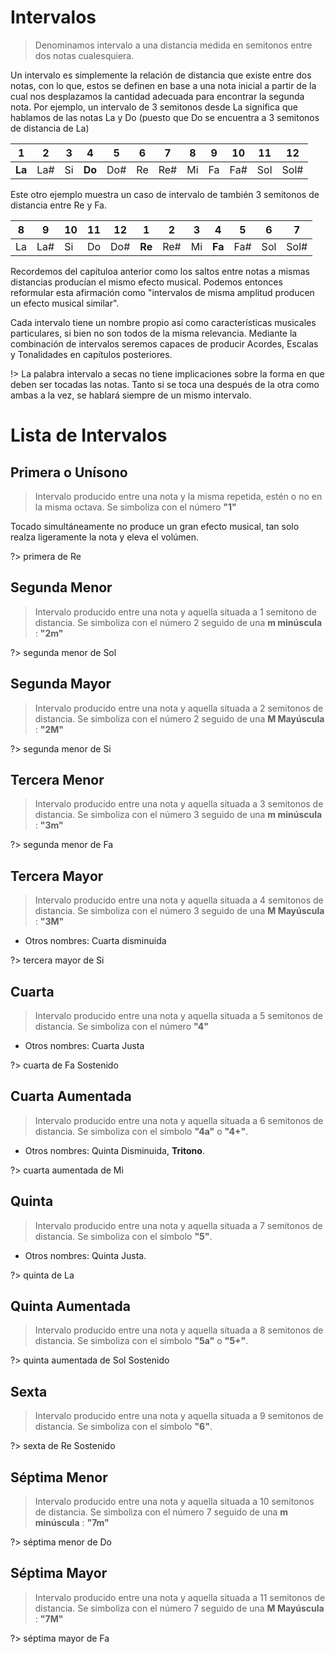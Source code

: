 <h1> Intervalos </h1>

> Denominamos intervalo a una distancia medida en semitonos entre dos notas cualesquiera.

Un intervalo es simplemente la relación de distancia que existe entre dos notas,
con lo que, estos se definen en base a una nota inicial a partir de la cual nos
desplazamos la cantidad adecuada para encontrar la segunda nota. Por ejemplo,
un intervalo de 3 semitonos desde La significa que hablamos de las notas La y Do
(puesto que Do se encuentra a 3 semitonos de distancia de La)

| 1      | 2   | 3   | 4      | 5   | 6   | 7   | 8   | 9   | 10  | 11  | 12   |
| ------ | --- | --- | ------ | --- | --- | --- | --- | --- | --- | --- | ---- |
| **La** | La# | Si  | **Do** | Do# | Re  | Re# | Mi  | Fa  | Fa# | Sol | Sol# |

Este otro ejemplo muestra un caso de intervalo de también 3 semitonos de distancia entre Re y Fa.

| 8   | 9   | 10  | 11  | 12  | 1      | 2   | 3   | 4      | 5   | 6   | 7    |
| --- | --- | --- | --- | --- | ------ | --- | --- | ------ | --- | --- | ---- |
| La  | La# | Si  | Do  | Do# | **Re** | Re# | Mi  | **Fa** | Fa# | Sol | Sol# |

Recordemos del capítuloa anterior como los saltos entre notas a mismas distancias
producían el mismo efecto musical. Podemos entonces reformular esta afirmación
como "intervalos de misma amplitud producen un efecto musical similar".

Cada intervalo tiene un nombre propio así como características
musicales particulares, si bien no son todos de la misma relevancia.
Mediante la combinación de intervalos seremos capaces de producir Acordes,
Escalas y Tonalidades en capítulos posteriores.

!> La palabra intervalo a secas no tiene implicaciones sobre la forma en que deben
ser tocadas las notas. Tanto si se toca una después de la otra como ambas a la vez,
se hablará siempre de un mismo intervalo.

<h1 id="lista_intervalos"> Lista de Intervalos </h1>

<h2> Primera o Unísono </h2>

> Intervalo producido entre una nota y la misma repetida, estén o no en la misma octava. Se simboliza con el número **"1"**

Tocado simultáneamente no produce un gran efecto musical, tan solo realza ligeramente la nota y eleva el volúmen.

<div id ="piano_2" class="piano_container">
</div>

?> primera de Re

<h2> Segunda Menor </h2>

> Intervalo producido entre una nota y aquella situada a 1 semitono de distancia. Se simboliza con el número 2 seguido de una **m minúscula** : **"2m"**

<div id ="piano_3" class="piano_container">
</div>

?> segunda menor de Sol

<h2> Segunda Mayor </h2>

> Intervalo producido entre una nota y aquella situada a 2 semitonos de distancia. Se simboliza con el número 2 seguido de una **M Mayúscula** : **"2M"**

<div id ="piano_4" class="piano_container">
</div>

?> segunda menor de Si

<h2> Tercera Menor </h2>

> Intervalo producido entre una nota y aquella situada a 3 semitonos de distancia. Se simboliza con el número 3 seguido de una **m minúscula** : **"3m"**

<div id ="piano_5" class="piano_container">
</div>

?> segunda menor de Fa

<h2> Tercera Mayor </h2>

> Intervalo producido entre una nota y aquella situada a 4 semitonos de distancia. Se simboliza con el número 3 seguido de una **M Mayúscula** : **"3M"**

- Otros nombres: Cuarta disminuida

<div id ="piano_6" class="piano_container">
</div>

?> tercera mayor de Si

<h2> Cuarta</h2>

> Intervalo producido entre una nota y aquella situada a 5 semitonos de distancia. Se simboliza con el número **"4"**

- Otros nombres: Cuarta Justa

<div id ="piano_7" class="piano_container">
</div>

?> cuarta de Fa Sostenido


<h2> Cuarta Aumentada</h2>

> Intervalo producido entre una nota y aquella situada a 6 semitonos de distancia. Se simboliza con el símbolo **"4a"** o **"4+"**.

- Otros nombres: Quinta Disminuida, **Tritono**.

<div id ="piano_8" class="piano_container">
</div>

?> cuarta aumentada de Mi


<h2> Quinta </h2>

> Intervalo producido entre una nota y aquella situada a 7 semitonos de distancia. Se simboliza con el símbolo **"5"**.

- Otros nombres: Quinta Justa.

<div id ="piano_9" class="piano_container">
</div>

?> quinta de La


<h2> Quinta Aumentada </h2>

> Intervalo producido entre una nota y aquella situada a 8 semitonos de distancia. Se simboliza con el símbolo **"5a"** o **"5+"**.

<div id ="piano_10" class="piano_container">
</div>

?> quinta aumentada de Sol Sostenido


<h2> Sexta </h2>

> Intervalo producido entre una nota y aquella situada a 9 semitonos de distancia. Se simboliza con el símbolo **"6"**.

<div id ="piano_11" class="piano_container">
</div>

?> sexta de Re Sostenido


<h2> Séptima Menor </h2>

> Intervalo producido entre una nota y aquella situada a 10 semitonos de distancia. Se simboliza con el número 7 seguido de una **m minúscula** : **"7m"**

<div id ="piano_12" class="piano_container">
</div>

?> séptima menor de Do


<h2> Séptima Mayor </h2>

> Intervalo producido entre una nota y aquella situada a 11 semitonos de distancia. Se simboliza con el número 7 seguido de una **M Mayúscula** : **"7M"**

<div id ="piano_13" class="piano_container">
</div>

?> séptima mayor de Fa



<link rel="stylesheet" href="PianoGenerator/style.css">
<script>
piano({
    tag: "piano_1",
    octaves: 1,
    names: "all",
    tonic: "E",
    relevant: {
        "C"  : { text: "Do" },
        "C#" : { text: "Do#" },
        "D"  : { text: "Re" },
        "D#" : { text: "Re#" },
        "E"  : { text: "Mi" },
        "F"  : { text: "Fa" },
        "F#" : { text: "Fa#" },
        "G"  : { text: "Sol" },
        "G#" : { text: "Sol#" },
        "A"  : { text: "La" },
        "A#" : { text: "La#" },
        "B"  : { text: "Si" }
    }
});
piano({
    tag: "piano_2",
    octaves: 2,
    names: "all",
    number: "pressed",
    tonic: "D",
    pressed: ["D", "D"],
});
piano({
    tag: "piano_3",
    octaves: 2,
    names: "all",
    number: "pressed",
    tonic: "G",
    pressed: ["G", "G#"],
});
piano({
    tag: "piano_4",
    octaves: 2,
    names: "all",
    number: "pressed",
    tonic: "B",
    pressed: ["B", "C#"],
});
piano({
    tag: "piano_5",
    octaves: 2,
    names: "all",
    number: "pressed",
    tonic: "F",
    pressed: ["F", "G#"],
});
piano({
    tag: "piano_6",
    octaves: 2,
    names: "all",
    number: "pressed",
    tonic: "B",
    pressed: ["B", "D#"],
});
piano({
    tag: "piano_7",
    octaves: 2,
    names: "all",
    number: "pressed",
    tonic: "F#",
    pressed: ["F#", "B"],
});
piano({
    tag: "piano_8",
    octaves: 2,
    names: "all",
    number: "pressed",
    tonic: "E",
    pressed: ["E", "A#"],
});
piano({
    tag: "piano_9",
    octaves: 2,
    names: "all",
    number: "pressed",
    tonic: "A",
    pressed: ["A", "E"],
});
piano({
    tag: "piano_10",
    octaves: 2,
    names: "all",
    number: "pressed",
    tonic: "G#",
    pressed: ["G#", "E"],
});
piano({
    tag: "piano_11",
    octaves: 2,
    names: "all",
    number: "pressed",
    tonic: "D#",
    pressed: ["D#", "C"],
});
piano({
    tag: "piano_12",
    octaves: 2,
    names: "all",
    number: "pressed",
    tonic: "C",
    pressed: ["C", "A#"],
});
piano({
    tag: "piano_13",
    octaves: 2,
    names: "all",
    number: "pressed",
    tonic: "F",
    pressed: ["F", "E"],
});
piano({
    tag: "piano_tutorial_1",
    octaves: 1,
    names: "all",
    tonic: "C",
    pressed: ["C", "A"],
});
piano({
    tag: "piano_tutorial_2",
    octaves: 1,
    names: "all",
    tonic: "C",
    pressed: ["C"],
    relevant: {
        "A" : {
            color: "Magenta"
        }
    }
});
piano({
    tag: "piano_tutorial_3",
    octaves: 1,
    number: "pressed",
    names: "all",
    tonic: "C",
    pressed: ["C"],
    relevant: {
        "A" : {
            color: "Magenta",
            text: "6"
        }
    }
});
</script>